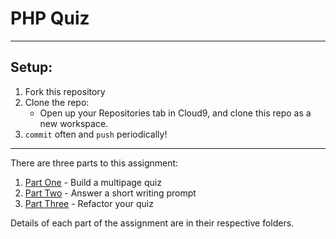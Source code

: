 # PHP Quiz

---

## Setup:
1. Fork this repository
2. Clone the repo:
    - Open up your Repositories tab in Cloud9, and clone this repo as a new workspace.
4. `commit` often and `push` periodically!

---

There are three parts to this assignment:

1. [Part One](./part-01/README.md) - Build a multipage quiz
2. [Part Two](./part-02/README.md) - Answer a short writing prompt
3. [Part Three](./part-03/README.md) - Refactor your quiz

Details of each part of the assignment are in their respective folders.
